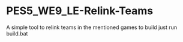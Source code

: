 # PES5_WE9_LE-Relink-Teams
A simple tool to relink teams in the mentioned games to build just run build.bat 

